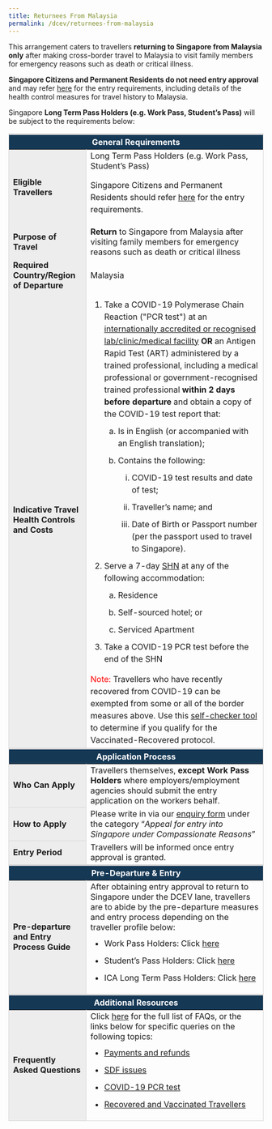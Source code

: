 ```yaml
---
title: Returnees From Malaysia
permalink: /dcev/returnees-from-malaysia
---
```

This arrangement caters to travellers <b>returning to Singapore from Malaysia only</b> after making cross-border travel to Malaysia to visit family members for emergency reasons such as death or critical illness. 

<b>Singapore Citizens and Permanent Residents do not need entry approval</b> and may refer <a href="/sc-pr/overview">here</a> for the entry requirements, including details of the health control measures for travel history to Malaysia.

Singapore <b>Long Term Pass Holders (e.g. Work Pass, Student’s Pass)</b> will be subject to the requirements below:


<table>
<thead>
<tr>
<th colspan="2" style="font-size:16px; border-top:3px solid #D8D8D8; border-left:1px solid #D8D8D8; border-right:1px solid #D8D8D8; background-color:#153855; color:white;text-align:center;"><b>General Requirements</b></th>
</tr>
</thead>
<tbody>
<tr>
<td style="font-size:16px;border-left:1px solid #D8D8D8; border-right:1px solid #D8D8D8; background-color:#EDEDED;"><b>Eligible Travellers</b></td>
	<td style="font-size:16px;border-right:1px solid #D8D8D8;">Long Term Pass Holders (e.g. Work Pass, Student’s Pass)
<br/>
<p style="font-size:16px; line-height:1.5;">Singapore Citizens and Permanent Residents should refer <a href="/sc-pr/overview">here</a> for the entry requirements.</p>
</td>
 </tr>
   <tr>
    <td style="font-size:16px; border-left:1px solid #D8D8D8; border-right:1px solid #D8D8D8; background-color:#EDEDED;"><b>Purpose of Travel</b></td>
    <td style="font-size:16px; border-right:1px solid #D8D8D8;"><b>Return</b> to Singapore from Malaysia after visiting family members for emergency reasons such as death or critical illness</td>
 </tr>
   <tr>
    <td style="font-size:16px;border-left:1px solid #D8D8D8; border-right:1px solid #D8D8D8; background-color:#EDEDED;"><b>Required Country/Region of Departure</b></td>
    <td style="font-size:16px;border-right:1px solid #D8D8D8; vertical-align:middle;">Malaysia</td>
 </tr>
   <tr>
    <td rowspan="2" style="font-size:16px; border-left:1px solid #D8D8D8; border-right:1px solid #D8D8D8; background-color:#EDEDED;"><b>Indicative Travel Health Controls and Costs</b></td>
			<td style="font-size:16px; border-right:1px solid #D8D8D8;"><ol style="margin-top:0px; list-style-type: decimal;">
<li style="font-size:16px; margin-top:10px; margin-bottom:0px; line-height:1.5;">Take a COVID-19 Polymerase Chain Reaction ("PCR test") at an <a href="https://www.moh.gov.sg/covid-19/accreditation-bodies-for-covid-19-testing" target="_blank">internationally accredited or recognised lab/clinic/medical facility</a> <b>OR</b> an Antigen Rapid Test (ART) administered by a trained professional, including a medical professional or government-recognised trained professional <b>within 2 days before departure</b> and obtain a copy of the COVID-19 test report that:
<ol style="margin-top:0px; list-style-type: lower-latin;">
<li style="font-size:16px; margin-top:10px; margin-bottom:0px; line-height:1.5;">Is in English (or accompanied with an English translation);</li>
<li style="font-size:16px; margin-top:10px; margin-bottom:0px; line-height:1.5;">Contains the following:
<ol style="margin-top:0px; list-style-type: lower-roman;">
<li style="font-size:16px; margin-top:10px; margin-bottom:0px; line-height:1.5;">COVID-19 test results and date of test;</li>
<li style="font-size:16px; margin-top:10px; margin-bottom:0px; line-height:1.5;">Traveller’s name; and</li>
<li style="font-size:16px; margin-top:10px; margin-bottom:0px; line-height:1.5;">Date of Birth or Passport number (per the passport used to travel to Singapore).</li>
</ol></li>
</ol>
</li>
<li style="font-size:16px; margin-top:10px; margin-bottom:0px; line-height:1.5;">Serve a 7-day <a href="https://safetravel.ica.gov.sg/health/shn">SHN</a> at any of the following accommodation:
	<ol style="margin-top:0px; list-style-type: lower-latin;">
		<li style="font-size:16px; margin-top:10px; margin-bottom:0px; line-height:1.5;">Residence</li>
				<li style="font-size:16px; margin-top:10px; margin-bottom:0px; line-height:1.5;">Self-sourced hotel; or</li>
				<li style="font-size:16px; margin-top:10px; margin-bottom:0px; line-height:1.5;">Serviced Apartment</li>
	</ol>
	</li>
		<li style="font-size:16px; margin-top:10px; margin-bottom:0px; line-height:1.5;">Take a COVID-19 PCR test before the end of the SHN</li>
</ol>
<p style="font-size:16px; margin-top:10px; margin-bottom:0px; line-height:1.5;"><span style="color:red;">Note:</span> Travellers who have recently recovered from COVID-19 can be exempted from some or all of the border measures above. Use this <a href="https://go.gov.sg/recovered-traveller-checker" target="_blank">self-checker tool</a> to determine if you qualify for the Vaccinated-Recovered protocol.</p>
</td>
</tr>
</tbody>
<thead>
<tr>
<th colspan="2" style="font-size:16px;border-top:3px solid #D8D8D8; border-left:1px solid #D8D8D8; border-right:1px solid #D8D8D8; background-color:#153855; color:white; text-align:center;"><b>Application Process</b></th>
</tr>
</thead>
<tbody>
<tr>
<td style="font-size:16px;border-left:1px solid #D8D8D8;border-bottom:1px solid #D8D8D8; border-right:1px solid #D8D8D8; background-color:#EDEDED;"><b>Who Can Apply</b></td>
<td style="font-size:16px;border-right:1px solid #D8D8D8; vertical-align:middle;">Travellers themselves,  <b>except Work Pass Holders</b> where employers/employment agencies should submit the entry application on the workers behalf. </td>
</tr>
<tr>
<td style="font-size:16px;border-left:1px solid #D8D8D8;border-bottom:1px solid #D8D8D8; border-right:1px solid #D8D8D8; background-color:#EDEDED;"><b>How to Apply</b></td>
<td style="font-size:16px;border-right:1px solid #D8D8D8; vertical-align:middle;">Please write in via our <a href="https://safetravel.ica.gov.sg/contact-us">enquiry form</a> under the category “<i>Appeal for entry into Singapore under Compassionate Reasons</i>”</td>
</tr>
<tr>
<td style="font-size:16px;border-left:1px solid #D8D8D8;border-bottom:1px solid #D8D8D8; border-right:1px solid #D8D8D8; background-color:#EDEDED;"><b>Entry Period</b></td>
<td style="font-size:16px;border-right:1px solid #D8D8D8; vertical-align:middle;">Travellers will be informed once entry approval is granted.</td>
</tr>
</tbody>
<thead>
<tr>
<th colspan="2" style="font-size:16px;border-top:3px solid #D8D8D8; border-left:1px solid #D8D8D8; border-right:1px solid #D8D8D8; background-color:#153855; color:white; text-align:center;"><b>Pre-Departure & Entry</b></th>
</tr>
</thead>
<tbody>
<tr>
<td id="LTP" style="font-size:16px;border-left:1px solid #D8D8D8;border-bottom:1px solid #D8D8D8; border-right:1px solid #D8D8D8; background-color:#EDEDED;"><b>Pre-departure and Entry Process Guide</b></td>
<td  style="font-size:16px;border-right:1px solid #D8D8D8; vertical-align:middle;">After obtaining entry approval to return to Singapore under the DCEV lane, travellers are to abide by the pre-departure measures and entry process depending on the traveller profile below:
<ol style="margin-top:0px; list-style-type: disc;">
<li style="font-size:16px; margin-top:10px; margin-bottom:0px; line-height:1.5;">Work Pass Holders: Click <a href="/wphl/shn-and-swab-summary#cat3">here</a></li> 
<li style="font-size:16px; margin-top:10px; margin-bottom:0px; line-height:1.5;">Student’s Pass Holders: Click <a href="/travel-checklist/category-3">here</a></li>
<li style="font-size:16px; margin-top:10px; margin-bottom:0px; line-height:1.5;">ICA Long Term Pass Holders: Click <a href="/travel-checklist/category-3">here</a></li>
</ol>   
</td>
</tr>
</tbody>
<thead>
<tr>
<th colspan="2" style="font-size:16px;border-top:3px solid #D8D8D8; border-left:1px solid #D8D8D8; border-right:1px solid #D8D8D8; background-color:#153855; color:white; text-align:center;"><b>Additional Resources</b></th>
</tr>
</thead>
<tbody>
<tr>
<td style="font-size:16px;border-left:1px solid #D8D8D8;border-bottom:1px solid #D8D8D8; border-right:1px solid #D8D8D8; background-color:#EDEDED;"><b>Frequently Asked Questions</b></td>
<td style="font-size:16px; border-bottom:1px solid #D8D8D8; border-right:1px solid #D8D8D8;">Click <a href="/health/faq">here</a> for the full list of FAQs, or the links below for specific queries on the following topics:
<ul style="margin-top:0px; list-style-type: disc;">
<li style="font-size:16px; margin-top:10px; margin-bottom:0px; line-height:1.5;"><a href="/health/faq#payments">Payments and refunds</a></li>
<li style="font-size:16px; margin-top:10px; margin-bottom:0px; line-height:1.5;"><a href="/health/faq#shnsdf">SDF issues</a></li>
<li style="font-size:16px; margin-top:10px; margin-bottom:0px; line-height:1.5;"><a href="/health/faq#pcrtest">COVID-19 PCR test</a></li>
<li style="font-size:16px; margin-top:10px; margin-bottom:0px; line-height:1.5;"><a href="/health/faq#vaccinated">Recovered and Vaccinated Travellers</a></li>
</ul>
 </td>
</tr>
</tbody>
</table>